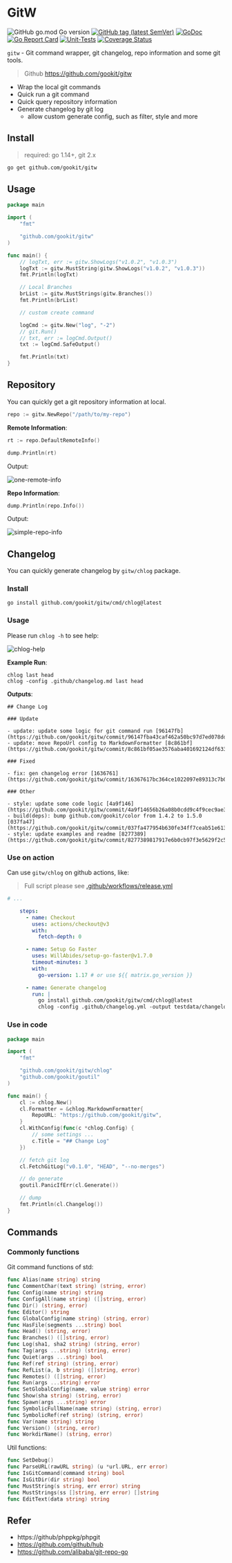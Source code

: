# GitW

![GitHub go.mod Go version](https://img.shields.io/github/go-mod/go-version/gookit/gitw?style=flat-square)
[![GitHub tag (latest SemVer)](https://img.shields.io/github/tag/gookit/gitw)](https://github.com/gookit/gitw)
[![GoDoc](https://godoc.org/github.com/gookit/gitw?status.svg)](https://pkg.go.dev/github.com/gookit/gitw)
[![Go Report Card](https://goreportcard.com/badge/github.com/gookit/gitw)](https://goreportcard.com/report/github.com/gookit/gitw)
[![Unit-Tests](https://github.com/gookit/gitw/workflows/Unit-Tests/badge.svg)](https://github.com/gookit/gitw/actions)
[![Coverage Status](https://coveralls.io/repos/github/gookit/gitw/badge.svg?branch=master)](https://coveralls.io/github/gookit/gitw?branch=master)

`gitw` - Git command wrapper, git changelog, repo information and some git tools.

> Github https://github.com/gookit/gitw

- Wrap the local git commands
- Quick run a git command
- Quick query repository information
- Generate changelog by git log
  - allow custom generate config, such as filter, style and more

## Install

> required: go 1.14+, git 2.x

```bash
go get github.com/gookit/gitw
```

## Usage

```go
package main

import (
	"fmt"

	"github.com/gookit/gitw"
)

func main() {
	// logTxt, err := gitw.ShowLogs("v1.0.2", "v1.0.3")
	logTxt := gitw.MustString(gitw.ShowLogs("v1.0.2", "v1.0.3"))
	fmt.Println(logTxt)

	// Local Branches
	brList := gitw.MustStrings(gitw.Branches())
	fmt.Println(brList)

	// custom create command

	logCmd := gitw.New("log", "-2")
	// git.Run()
	// txt, err := logCmd.Output()
	txt := logCmd.SafeOutput()

	fmt.Println(txt)
}
```

## Repository

You can quickly get a git repository information at local.

```go
repo := gitw.NewRepo("/path/to/my-repo")
```

**Remote Information**:

```go
rt := repo.DefaultRemoteInfo()

dump.Println(rt)
```

Output:

![one-remote-info](_examples/images/one-remote-info.png)

**Repo Information**:

```go
dump.Println(repo.Info())
```

Output:

![simple-repo-info](_examples/images/simple-repo-info.png)

## Changelog

You can quickly generate changelog by `gitw/chlog` package.

### Install

```shell
go install github.com/gookit/gitw/cmd/chlog@latest
```

### Usage

Please run `chlog -h` to see help:

![chlog-help](_examples/images/chlog-help.png)

**Example Run**:

```shell
chlog last head
chlog -config .github/changelog.md last head
```

**Outputs**:

```text
## Change Log

### Update

- update: update some logic for git command run [96147fb](https://github.com/gookit/gitw/commit/96147fba43caf462a50bc97d7ed078dd0059e797)
- update: move RepoUrl config to MarkdownFormatter [8c861bf](https://github.com/gookit/gitw/commit/8c861bf05ae3576aba401692124df63372ae9ed7)

### Fixed

- fix: gen changelog error [1636761](https://github.com/gookit/gitw/commit/16367617bc364ce1022097e89313c7b09983981a)

### Other

- style: update some code logic [4a9f146](https://github.com/gookit/gitw/commit/4a9f14656b26a08b0cdd9c4f9cec9ae3bf5938b1)
- build(deps): bump github.com/gookit/color from 1.4.2 to 1.5.0 [037fa47](https://github.com/gookit/gitw/commit/037fa477954b630fe34ff7ceab51e6132db645cb)
- style: update examples and readme [8277389](https://github.com/gookit/gitw/commit/8277389817917e6b0cb97f3e5629f2c5034075e4)

```

### Use on action

Can use `gitw/chlog` on github actions, like:

> Full script please see [.github/workflows/release.yml](.github/workflows/release.yml)

```yaml
# ...

    steps:
      - name: Checkout
        uses: actions/checkout@v3
        with:
          fetch-depth: 0

      - name: Setup Go Faster
        uses: WillAbides/setup-go-faster@v1.7.0
        timeout-minutes: 3
        with:
          go-version: 1.17 # or use ${{ matrix.go_version }} 

      - name: Generate changelog
        run: |
          go install github.com/gookit/gitw/cmd/chlog@latest
          chlog -config .github/changelog.yml -output testdata/changelog.md prev last 

```

### Use in code

```go
package main

import (
	"fmt"

	"github.com/gookit/gitw/chlog"
	"github.com/gookit/goutil"
)

func main() {
	cl := chlog.New()
	cl.Formatter = &chlog.MarkdownFormatter{
		RepoURL: "https://github.com/gookit/gitw",
	}
	cl.WithConfig(func(c *chlog.Config) {
		// some settings ...
		c.Title = "## Change Log"
	})

	// fetch git log
	cl.FetchGitLog("v0.1.0", "HEAD", "--no-merges")

	// do generate
	goutil.PanicIfErr(cl.Generate())

	// dump
	fmt.Println(cl.Changelog())
}
```

## Commands

### Commonly functions

Git command functions of std:

```go
func Alias(name string) string
func CommentChar(text string) (string, error)
func Config(name string) string
func ConfigAll(name string) ([]string, error)
func Dir() (string, error)
func Editor() string
func GlobalConfig(name string) (string, error)
func HasFile(segments ...string) bool
func Head() (string, error)
func Branches() ([]string, error)
func Log(sha1, sha2 string) (string, error)
func Tag(args ...string) (string, error)
func Quiet(args ...string) bool
func Ref(ref string) (string, error)
func RefList(a, b string) ([]string, error)
func Remotes() ([]string, error)
func Run(args ...string) error
func SetGlobalConfig(name, value string) error
func Show(sha string) (string, error)
func Spawn(args ...string) error
func SymbolicFullName(name string) (string, error)
func SymbolicRef(ref string) (string, error)
func Var(name string) string
func Version() (string, error)
func WorkdirName() (string, error)
```

Util functions:

```go
func SetDebug()
func ParseURL(rawURL string) (u *url.URL, err error)
func IsGitCommand(command string) bool
func IsGitDir(dir string) bool
func MustString(s string, err error) string
func MustStrings(ss []string, err error) []string
func EditText(data string) string
```

## Refer

- https://github/phppkg/phpgit
- https://github.com/github/hub
- https://github.com/alibaba/git-repo-go
